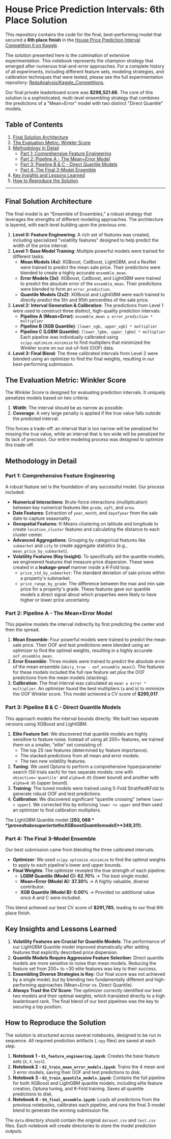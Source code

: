 # House Price Prediction Intervals: 6th Place Solution

This repository contains the code for the final, best-performing model that secured a **6th place finish** in the [House Price Prediction Interval Competition II on Kaggle](https://www.kaggle.com/competitions/prediction-interval-competition-ii-house-price/leaderboard).

The solution presented here is the culmination of extensive experimentation. This notebook represents the champion strategy that emerged after numerous trial-and-error approaches. For a complete history of all experiments, including different feature sets, modeling strategies, and calibration techniques that were tested, please see the full experimentation repository: [RedsAnalysis/Kaggle_Competitions](https://github.com/RedsAnalysis/Kaggle_Competitions).

Our final private leaderboard score was **$298,521.66**. The core of this solution is a sophisticated, multi-level ensembling strategy that combines the predictions of a "Mean+Error" model with two distinct "Direct Quantile" models.

## Table of Contents
1. [Final Solution Architecture](#final-solution-architecture)
2. [The Evaluation Metric: Winkler Score](#the-evaluation-metric-winkler-score)
3. [Methodology in Detail](#methodology-in-detail)
    - [Part 1: Comprehensive Feature Engineering](#part-1-comprehensive-feature-engineering)
    - [Part 2: Pipeline A - The Mean+Error Model](#part-2-pipeline-a---the-meanerror-model)
    - [Part 3: Pipeline B & C - Direct Quantile Models](#part-3-pipeline-b--c---direct-quantile-models)
    - [Part 4: The Final 3-Model Ensemble](#part-4-the-final-3-model-ensemble)
4. [Key Insights and Lessons Learned](#key-insights-and-lessons-learned)
5. [How to Reproduce the Solution](#how-to-reproduce-the-solution)

---

## Final Solution Architecture

The final model is an "Ensemble of Ensembles," a robust strategy that leverages the strengths of different modeling approaches. The architecture is layered, with each level building upon the previous one.



1.  **Level 0: Feature Engineering**: A rich set of features was created, including specialized "volatility features" designed to help predict the width of the price interval.
2.  **Level 1: Base Model Training**: Multiple powerful models were trained for different tasks:
    -   **Mean Models (4x)**: XGBoost, CatBoost, LightGBM, and a ResNet were trained to predict the mean sale price. Their predictions were blended to create a highly accurate `ensemble_mean`.
    -   **Error Models (3x)**: XGBoost, CatBoost, and LightGBM were trained to predict the absolute error of the `ensemble_mean`. Their predictions were blended to form an `error_prediction`.
    -   **Quantile Models (2x2)**: XGBoost and LightGBM were each trained to directly predict the 5th and 95th percentiles of the sale price.
3.  **Level 2: Interval Generation & Calibration**: The predictions from Level 1 were used to construct three distinct, high-quality prediction intervals:
    -   **Pipeline A (Mean+Error)**: `ensemble_mean ± error_prediction * multiplier`
    -   **Pipeline B (XGB Quantile)**: `[lower_xgb, upper_xgb] * multiplier`
    -   **Pipeline C (LGBM Quantile)**: `[lower_lgbm, upper_lgbm] * multiplier`
    Each pipeline was individually calibrated using `scipy.optimize.minimize` to find multipliers that minimized the Winkler score on our out-of-fold (OOF) data.
4.  **Level 3: Final Blend**: The three calibrated intervals from Level 2 were blended using an optimizer to find the final weights, resulting in our best-performing submission.

## The Evaluation Metric: Winkler Score

The Winkler Score is designed for evaluating prediction intervals. It uniquely penalizes models based on two criteria:
1.  **Width**: The interval should be as narrow as possible.
2.  **Coverage**: A very large penalty is applied if the true value falls outside the predicted interval.

This forces a trade-off: an interval that is too narrow will be penalized for missing the true value, while an interval that is too wide will be penalized for its lack of precision. Our entire modeling process was designed to optimize this trade-off.

## Methodology in Detail

### Part 1: Comprehensive Feature Engineering

A robust feature set is the foundation of any successful model. Our process included:
- **Numerical Interactions**: Brute-force interactions (multiplication) between key numerical features like `grade`, `sqft`, and `area`.
- **Date Features**: Extraction of `year`, `month`, and `dayofyear` from the sale date to capture seasonality.
- **Geospatial Features**: K-Means clustering on latitude and longitude to create `location_cluster` features and calculating the distance to each cluster center.
- **Advanced Aggregations**: Grouping by categorical features like `submarket` and `city` to create aggregate statistics (e.g., `mean_price_by_submarket`).
- **Volatility Features (Key Insight)**: To specifically aid the quantile models, we engineered features that measure price dispersion. These were created in a **leakage-proof** manner inside a K-Fold loop.
    - `price_std_by_submarket`: The standard deviation of sale prices within a property's submarket.
    - `price_range_by_grade`: The difference between the max and min sale price for a property's grade.
    These features gave our quantile models a direct signal about which properties were likely to have higher or lower price uncertainty.

### Part 2: Pipeline A - The Mean+Error Model

This pipeline models the interval indirectly by first predicting the center and then the spread.
1.  **Mean Ensemble**: Four powerful models were trained to predict the mean sale price. Their OOF and test predictions were blended using an optimizer to find the optimal weights, resulting in a highly accurate `oof_ensemble_mean`.
2.  **Error Ensemble**: Three models were trained to predict the absolute error of the mean ensemble (`abs(y_true - oof_ensemble_mean)`). The features for these models included the full raw feature set *plus* the OOF predictions from the mean models (stacking).
3.  **Calibration**: The final interval was calculated as `mean ± error * multiplier`. An optimizer found the best multipliers (`a` and `b`) to minimize the OOF Winkler score. This model achieved a CV score of **$295,017**.

### Part 3: Pipeline B & C - Direct Quantile Models

This approach models the interval bounds directly. We built two separate versions using XGBoost and LightGBM.
1.  **Elite Feature Set**: We discovered that quantile models are highly sensitive to feature noise. Instead of using all 200+ features, we trained them on a smaller, "elite" set consisting of:
    - The top 25 raw features (determined by feature importance).
    - The stacked predictions from all mean and error models.
    - The two new volatility features.
2.  **Tuning**: We used Optuna to perform a comprehensive hyperparameter search (50 trials each) for two separate models: one with `objective='quantile'` and `alpha=0.05` (lower bound) and another with `alpha=0.95` (upper bound).
3.  **Training**: The tuned models were trained using 5-Fold StratifiedKFold to generate robust OOF and test predictions.
4.  **Calibration**: We discovered significant "quantile crossing" (where `lower > upper`). We corrected this by enforcing `lower <= upper` and then used an optimizer to find calibration multipliers.

The LightGBM Quantile model (**$293,068**) proved to be superior to the XGBoost Quantile model (**$349,311**).

### Part 4: The Final 3-Model Ensemble

Our best submission came from blending the three calibrated intervals.
- **Optimizer**: We used `scipy.optimize.minimize` to find the optimal weights to apply to each pipeline's lower and upper bounds.
- **Final Weights**: The optimizer revealed the true strength of each pipeline:
    - **LGBM Quantile (Model C): 62.70%** -> The best single model.
    - **Mean+Error (Model A): 37.30%** -> A highly valuable, diverse contributor.
    - **XGB Quantile (Model B): 0.00%** -> Provided no additional value once A and C were included.

This blend achieved our best CV score of **$291,785**, leading to our final 6th place finish.

## Key Insights and Lessons Learned

1.  **Volatility Features are Crucial for Quantile Models**: The performance of our LightGBM Quantile model improved dramatically after adding features that explicitly described price dispersion.
2.  **Quantile Models Require Aggressive Feature Selection**: Direct quantile models are more sensitive to noise than mean models. Reducing the feature set from 200+ to ~30 elite features was key to their success.
3.  **Ensembling Diverse Strategies is Key**: Our final score was not achieved by a single model, but by blending two fundamentally different and high-performing approaches (Mean+Error vs. Direct Quantile).
4.  **Always Trust the CV Score**: The optimizer correctly identified our best two models and their optimal weights, which translated directly to a high leaderboard rank. The final blend of our best pipelines was the key to securing a top position.

## How to Reproduce the Solution

The solution is structured across several notebooks, designed to be run in sequence. All required prediction artifacts (`.npy` files) are saved at each step.

1.  **Notebook 1 - `01_feature_engineering.ipynb`**: Creates the base feature sets (`X`, `X_test`).
2.  **Notebook 2 - `02_train_mean_error_models.ipynb`**: Trains the 4 mean and 3 error models, saving their OOF and test predictions to disk.
3.  **Notebook 3 - `03_train_quantile_models.ipynb`**: Contains the full pipeline for both XGBoost and LightGBM quantile models, including elite feature creation, Optuna tuning, and K-Fold training. Saves all quantile predictions to disk.
4.  **Notebook 4 - `04_final_ensemble.ipynb`**: Loads all predictions from the previous notebooks, calibrates each pipeline, and runs the final 3-model blend to generate the winning submission file.

The `data` directory should contain the original `dataset.csv` and `test.csv` files. Each notebook will create directories to store the model prediction outputs.
